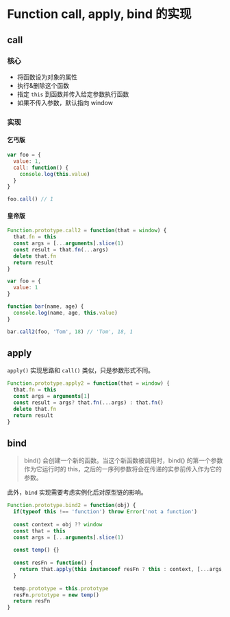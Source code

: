 # Function call, apply, bind 的实现

## call

### 核心

*   将函数设为对象的属性
*   执行&删除这个函数
*   指定 `this` 到函数并传入给定参数执行函数
*   如果不传入参数，默认指向 window

### 实现

#### 乞丐版

```javascript
var foo = {
  value: 1,
  call: function() {
    console.log(this.value)
  }
}

foo.call() // 1
```

#### 皇帝版

```javascript
Function.prototype.call2 = function(that = window) {
  that.fn = this
  const args = [...arguments].slice(1)
  const result = that.fn(...args)
  delete that.fn
  return result
}

var foo = {
  value: 1
}

function bar(name, age) {
  console.log(name, age, this.value)
}

bar.call2(foo, 'Tom', 18) // 'Tom', 18, 1
```



## apply

`apply()`  实现思路和 `call()` 类似，只是参数形式不同。

```javascript
Function.prototype.apply2 = function(that = window) {
  that.fn = this
  const args = arguments[1]
  const result = args? that.fn(...args) : that.fn()
  delete that.fn
  return result
}
```

## bind

>   bind() 会创建一个新的函数。当这个新函数被调用时，bind() 的第一个参数作为它运行时的 this，之后的一序列参数将会在传递的实参前传入作为它的参数。

此外，`bind` 实现需要考虑实例化后对原型链的影响。

```javascript
Function.prototype.bind2 = function(obj) {
  if(typeof this !== 'function') throw Error('not a function')
  
  const context = obj ?? window
  const that = this
  const args = [...arguments].slice(1)
  
  const temp() {}
 
  const resFn = function() {
  	return that.apply(this instanceof resFn ? this : context, [...args, ...arguments])
  }
  
  temp.prototype = this.prototype
  resFn.prototype = new temp()
  return resFn
}
```

